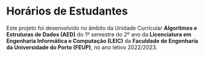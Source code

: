 # Horários de Estudantes

Este projeto foi desenvolvido no âmbito da Unidade Curricular **Algoritmos e Estruturas de Dados (AED)** do 1º semestre do 2º ano da **Licenciatura em Engenharia Informática e Computação (LEIC)** da **Faculdade de Engenharia da Universidade do Porto (FEUP)**, no ano letivo 2022/2023.
